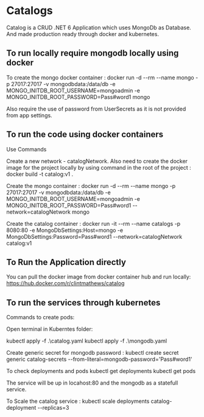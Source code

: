 # Catalogs

Catalog is a CRUD .NET 6 Application which uses MongoDb as Database. And made production ready through docker and kubernetes.

## To run locally require mongodb locally using docker

To create the mongo docker container : 
docker run  -d --rm --name mongo -p 27017:27017 -v mongodbdata:/data/db -e MONGO_INITDB_ROOT_USERNAME=mongoadmin -e MONGO_INITDB_ROOT_PASSWORD=Pass#word1 mongo

Also require the use of password from UserSecrets as it is not provided from app settings.

## To run the code using docker containers
Use Commands

Create a new network - catalogNetwork.
Also need to create the docker image for the project locally by using command in the root of the project : docker build -t catalog:v1 .

Create the mongo container : docker run  -d --rm --name mongo -p 27017:27017 -v mongodbdata:/data/db -e MONGO_INITDB_ROOT_USERNAME=mongoadmin -e MONGO_INITDB_ROOT_PASSWORD=Pass#word1 --network=catalogNetwork mongo

Create the catalog container : docker run -it --rm --name catalogs -p 8080:80 -e MongoDbSettings:Host=mongo -e MongoDbSettings:Password=Pass#word1 --network=catalogNetwork catalog:v1


## To Run the Application directly

You can pull the docker image from docker container hub and run locally: https://hub.docker.com/r/clintmathews/catalog

## To run the services through kubernetes

Commands to create pods:

Open terminal in Kuberntes folder:

kubectl apply -f .\catalog.yaml
kubectl apply -f .\mongodb.yaml

Create generic secret for mongodb password :
kubectl create secret generic catalog-secrets --from-literal=mongodb-password='Pass#word1'

To check deployments and pods
kubectl get deployments
kubectl get pods  

The service will be up in locahost:80 and the mongodb as a statefull service.

To Scale the catalog service : kubectl scale deployments catalog-deployment --replicas=3




